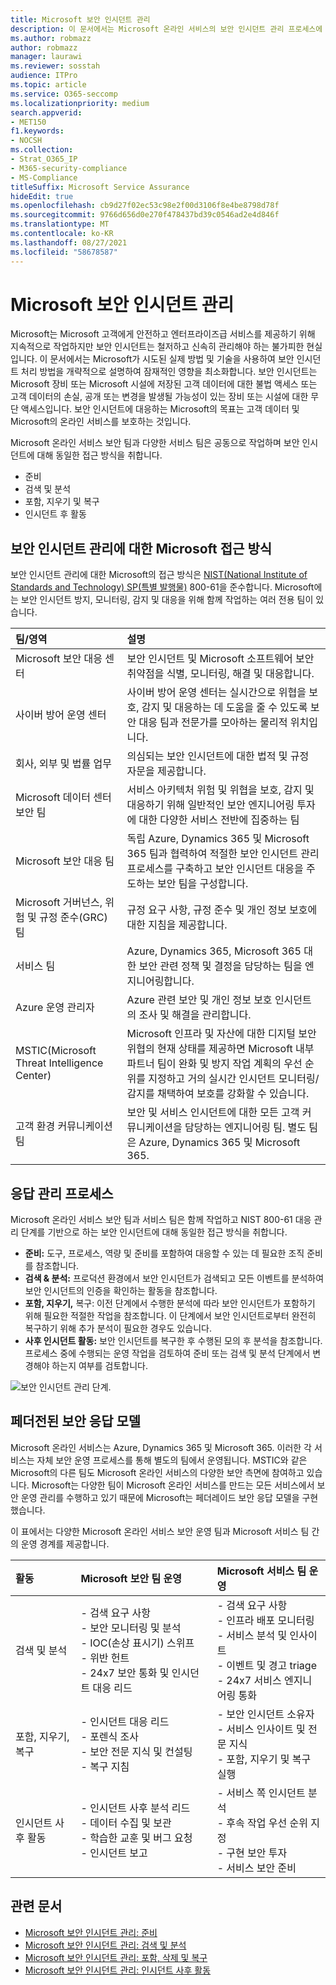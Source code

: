 ```yaml
---
title: Microsoft 보안 인시던트 관리
description: 이 문서에서는 Microsoft 온라인 서비스의 보안 인시던트 관리 프로세스에 대한 개요를 제공합니다.
ms.author: robmazz
author: robmazz
manager: laurawi
ms.reviewer: sosstah
audience: ITPro
ms.topic: article
ms.service: O365-seccomp
ms.localizationpriority: medium
search.appverid:
- MET150
f1.keywords:
- NOCSH
ms.collection:
- Strat_O365_IP
- M365-security-compliance
- MS-Compliance
titleSuffix: Microsoft Service Assurance
hideEdit: true
ms.openlocfilehash: cb9d27f02ec53c98e2f00d3106f8e4be8798d78f
ms.sourcegitcommit: 9766d656d0e270f478437bd39c0546ad2e4d846f
ms.translationtype: MT
ms.contentlocale: ko-KR
ms.lasthandoff: 08/27/2021
ms.locfileid: "58678587"
---
```

# <a name="microsoft-security-incident-management"></a>Microsoft 보안 인시던트 관리

Microsoft는 Microsoft 고객에게 안전하고 엔터프라이즈급 서비스를 제공하기 위해 지속적으로 작업하지만 보안 인시던트는 철저하고 신속히 관리해야 하는 불가피한 현실입니다. 이 문서에서는 Microsoft가 시도된 실제 방법 및 기술을 사용하여 보안 인시던트 처리 방법을 개략적으로 설명하여 잠재적인 영향을 최소화합니다. 보안 인시던트는 Microsoft 장비 또는 Microsoft 시설에 저장된 고객 데이터에 대한 불법 액세스 또는 고객 데이터의 손실, 공개 또는 변경을 발생될 가능성이 있는 장비 또는 시설에 대한 무단 액세스입니다. 보안 인시던트에 대응하는 Microsoft의 목표는 고객 데이터 및 Microsoft의 온라인 서비스를 보호하는 것입니다.

Microsoft 온라인 서비스 보안 팀과 다양한 서비스 팀은 공동으로 작업하며 보안 인시던트에 대해 동일한 접근 방식을 취합니다.

- 준비
- 검색 및 분석
- 포함, 지우기 및 복구
- 인시던트 후 활동

## <a name="microsoft-approach-to-security-incident-management"></a>보안 인시던트 관리에 대한 Microsoft 접근 방식

보안 인시던트 관리에 대한 Microsoft의 접근 방식은 [NIST(National Institute of Standards and Technology) SP(특별 발행물)](https://www.nist.gov/) 800-61을 준수합니다. Microsoft에는 보안 인시던트 방지, 모니터링, 감지 및 대응을 위해 함께 작업하는 여러 전용 팀이 있습니다.

|**팀/영역**|**설명**|
|:------------|:--------------|
| Microsoft 보안 대응 센터 | 보안 인시던트 및 Microsoft 소프트웨어 보안 취약점을 식별, 모니터링, 해결 및 대응합니다. |
| 사이버 방어 운영 센터 | 사이버 방어 운영 센터는 실시간으로 위협을 보호, 감지 및 대응하는 데 도움을 줄 수 있도록 보안 대응 팀과 전문가를 모아하는 물리적 위치입니다. |
| 회사, 외부 및 법률 업무 | 의심되는 보안 인시던트에 대한 법적 및 규정 자문을 제공합니다. |
| Microsoft 데이터 센터 보안 팀 | 서비스 아키텍처 위험 및 위협을 보호, 감지 및 대응하기 위해 일반적인 보안 엔지니어링 투자에 대한 다양한 서비스 전반에 집중하는 팀 |
| Microsoft 보안 대응 팀 | 독립 Azure, Dynamics 365 및 Microsoft 365 팀과 협력하여 적절한 보안 인시던트 관리 프로세스를 구축하고 보안 인시던트 대응을 주도하는 보안 팀을 구성합니다. |
| Microsoft 거버넌스, 위험 및 규정 준수(GRC) 팀 | 규정 요구 사항, 규정 준수 및 개인 정보 보호에 대한 지침을 제공합니다. |
| 서비스 팀 | Azure, Dynamics 365, Microsoft 365 대한 보안 관련 정책 및 결정을 담당하는 팀을 엔지니어링합니다. |
| Azure 운영 관리자 | Azure 관련 보안 및 개인 정보 보호 인시던트의 조사 및 해결을 관리합니다. |
| MSTIC(Microsoft Threat Intelligence Center) | Microsoft 인프라 및 자산에 대한 디지털 보안 위협의 현재 상태를 제공하면 Microsoft 내부 파트너 팀이 완화 및 방지 작업 계획의 우선 순위를 지정하고 거의 실시간 인시던트 모니터링/감지를 채택하여 보호를 강화할 수 있습니다. |
| 고객 환경 커뮤니케이션 팀 | 보안 및 서비스 인시던트에 대한 모든 고객 커뮤니케이션을 담당하는 엔지니어링 팀. 별도 팀은 Azure, Dynamics 365 및 Microsoft 365. |

## <a name="response-management-process"></a>응답 관리 프로세스

Microsoft 온라인 서비스 보안 팀과 서비스 팀은 함께 작업하고 NIST 800-61 대응 관리 단계를 기반으로 하는 보안 인시던트에 대해 동일한 접근 방식을 취합니다.

- **준비:** 도구, 프로세스, 역량 및 준비를 포함하여 대응할 수 있는 데 필요한 조직 준비를 참조합니다.
- **검색 & 분석:** 프로덕션 환경에서 보안 인시던트가 검색되고 모든 이벤트를 분석하여 보안 인시던트의 인증을 확인하는 활동을 참조합니다.
- **포함, 지우기,** 복구: 이전 단계에서 수행한 분석에 따라 보안 인시던트가 포함하기 위해 필요한 적절한 작업을 참조합니다. 이 단계에서 보안 인시던트로부터 완전히 복구하기 위해 추가 분석이 필요한 경우도 있습니다.
- **사후 인시던트 활동:** 보안 인시던트를 복구한 후 수행된 모의 후 분석을 참조합니다. 프로세스 중에 수행되는 운영 작업을 검토하여 준비 또는 검색 및 분석 단계에서 변경해야 하는지 여부를 검토합니다.

![보안 인시던트 관리 단계.](../media/assurance-sim-phases.png)

## <a name="federated-security-response-model"></a>페더전된 보안 응답 모델

Microsoft 온라인 서비스는 Azure, Dynamics 365 및 Microsoft 365. 이러한 각 서비스는 자체 보안 운영 프로세스를 통해 별도의 팀에서 운영됩니다. MSTIC와 같은 Microsoft의 다른 팀도 Microsoft 온라인 서비스의 다양한 보안 측면에 참여하고 있습니다. Microsoft는 다양한 팀이 Microsoft 온라인 서비스를 만드는 모든 서비스에서 보안 운영 관리를 수행하고 있기 때문에 Microsoft는 페더레이드 보안 응답 모델을 구현했습니다.

이 표에서는 다양한 Microsoft 온라인 서비스 보안 운영 팀과 Microsoft 서비스 팀 간의 운영 경계를 제공합니다.

|**활동**|**Microsoft 보안 팀 운영**|**Microsoft 서비스 팀 운영**|
|:-----------|:-----------------------------------------|:----------------------------------------|
| 검색 및 분석 | - 검색 요구 사항 <br> - 보안 모니터링 및 분석 <br> - IOC(손상 표시기) 스위프 <br> - 위반 헌트 <br> - 24x7 보안 통화 및 인시던트 대응 리드 | - 검색 요구 사항 <br> - 인프라 배포 모니터링 <br> - 서비스 분석 및 인사이트 <br> - 이벤트 및 경고 triage <br> - 24x7 서비스 엔지니어링 통화  |
| 포함, 지우기, 복구 | - 인시던트 대응 리드 <br> - 포렌식 조사 <br> - 보안 전문 지식 및 컨설팅 <br> - 복구 지침 | - 보안 인시던트 소유자 <br> - 서비스 인사이트 및 전문 지식 <br> - 포함, 지우기 및 복구 실행 |
| 인시던트 사후 활동 | - 인시던트 사후 분석 리드 <br> - 데이터 수집 및 보관 <br> - 학습한 교훈 및 버그 요청 <br> - 인시던트 보고 | - 서비스 쪽 인시던트 분석 <br> - 후속 작업 우선 순위 지정 <br> - 구현 보안 투자 <br> - 서비스 보안 준비 |

## <a name="related-articles"></a>관련 문서

- [Microsoft 보안 인시던트 관리: 준비](assurance-sim-preparation.md)
- [Microsoft 보안 인시던트 관리: 검색 및 분석](assurance-sim-detection-analysis.md)
- [Microsoft 보안 인시던트 관리: 포함, 삭제 및 복구](assurance-sim-containment-eradication-recovery.md)
- [Microsoft 보안 인시던트 관리: 인시던트 사후 활동](assurance-sim-post-incident-activity.md)
